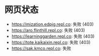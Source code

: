# 网页状态
- https://mization.edpjg.repl.co: 失败 (403)
- https://aro.flinthill.repl.co: 失败 (403)
- https://learninggarden.repl.co: 失败 (403)
- https://tote.kaikaixin.repl.co: 失败 (403)
- https://sak.kmco.repl.co: 失败
